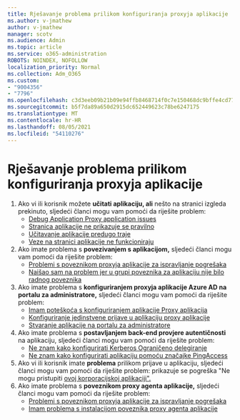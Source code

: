 ```yaml
---
title: Rješavanje problema prilikom konfiguriranja proxyja aplikacije
ms.author: v-jmathew
author: v-jmathew
manager: scotv
ms.audience: Admin
ms.topic: article
ms.service: o365-administration
ROBOTS: NOINDEX, NOFOLLOW
localization_priority: Normal
ms.collection: Adm_O365
ms.custom:
- "9004356"
- "7796"
ms.openlocfilehash: c3d3eeb09b21b09e94ffb8468714f0c7e150468dc9bffe4cd7745fb5d7237908
ms.sourcegitcommit: b5f7da89a650d2915dc652449623c78be6247175
ms.translationtype: MT
ms.contentlocale: hr-HR
ms.lasthandoff: 08/05/2021
ms.locfileid: "54110276"
---
```

# <a name="resolve-problems-when-configuring-the-app-proxy"></a>Rješavanje problema prilikom konfiguriranja proxyja aplikacije

1. Ako vi ili korisnik možete **učitati aplikaciju, ali** nešto na stranici izgleda prekinuto, sljedeći članci mogu vam pomoći da riješite problem:
    - [Debug Application Proxy application issues](https://docs.microsoft.com/azure/active-directory/manage-apps/application-proxy-debug-apps)
    - [Stranica aplikacije ne prikazuje se pravilno](https://docs.microsoft.com/azure/active-directory/application-proxy-page-appearance-broken-problem)
    - [Učitavanje aplikacije predugo traje](https://docs.microsoft.com/azure/active-directory/application-proxy-page-load-speed-problem)
    - [Veze na stranici aplikacije ne funkcioniraju](https://docs.microsoft.com/azure/active-directory/application-proxy-page-links-broken-problem)
2. Ako imate problema s **povezivanjem s aplikacijom,** sljedeći članci mogu vam pomoći da riješite problem:
    - [Problemi s poveznikom proxyja aplikacije za ispravljanje pogrešaka](https://docs.microsoft.com/azure/active-directory/manage-apps/application-proxy-debug-connectors)
    - [Naišao sam na problem jer u grupi poveznika za aplikaciju nije bilo radnog poveznika](https://docs.microsoft.com/azure/active-directory/application-proxy-connectivity-no-working-connector)
3. Ako imate problema s **konfiguriranjem proxyja aplikacije Azure AD na portalu za administratore,** sljedeći članci mogu vam pomoći da riješite problem:
    - [Imam poteškoća s konfiguriranjem aplikacije Proxy aplikacija](https://docs.microsoft.com/azure/active-directory/application-proxy-config-how-to)
    - [Konfiguriranje jedinstvene prijave u aplikaciju proxy aplikacije](https://docs.microsoft.com/azure/active-directory/application-proxy-config-sso-how-to)
    - [Stvaranje aplikacije na portalu za administratore](https://docs.microsoft.com/azure/active-directory/application-proxy-config-problem)
4. Ako imate problema s **postavljanjem back-end provjere autentičnosti** na aplikaciju, sljedeći članci mogu vam pomoći da riješite problem:
    - [Ne znam kako konfigurirati Kerberos Ograničeno delegiranje](https://docs.microsoft.com/azure/active-directory/application-proxy-back-end-kerberos-constrained-delegation-how-to)
    - [Ne znam kako konfigurirati aplikaciju pomoću značajke PingAccess](https://docs.microsoft.com/azure/active-directory/application-proxy-back-end-ping-access-how-to)
5. Ako vi ili korisnik imate **problema** prilikom prijave u aplikaciju, sljedeći članci mogu vam pomoći da riješite problem: prikazuje se pogreška "Ne mogu pristupiti [ovoj korporacijskoj aplikaciji".](https://docs.microsoft.com/azure/active-directory/application-proxy-sign-in-bad-gateway-timeout-error)
6. Ako imate problema s **poveznikom proxy agenta aplikacije,** sljedeći članci mogu vam pomoći da riješite problem:
    - [Problemi s poveznikom proxyja aplikacije za ispravljanje pogrešaka](https://docs.microsoft.com/azure/active-directory/manage-apps/application-proxy-debug-connectors)
    - [Imam problema s instalacijom poveznika proxy agenta aplikacije](https://docs.microsoft.com/azure/active-directory/application-proxy-connector-installation-problem)
